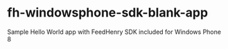 fh-windowsphone-sdk-blank-app
=============================

Sample Hello World app with FeedHenry SDK included for Windows Phone 8 
